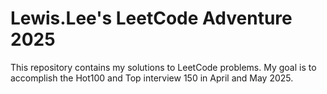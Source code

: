 # Lewis.Lee's LeetCode Adventure 2025

This repository contains my solutions to LeetCode problems.
My goal is to accomplish the Hot100 and Top interview 150 in April and May 2025.


